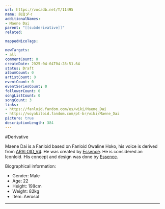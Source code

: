 ```yaml
---
url: https://vocadb.net/T/11495
name: 前音ダイ
additionalNames: 
- Maene Dai
parent: "[[subderivative]]"
related:

mappedNicoTags:

newTargets:
- all
commentCount: 0
createDate: 2025-04-04T04:28:51.64
status: Draft
albumCount: 0
artistCount: 0
eventCount: 0
eventSeriesCount: 0
followerCount: 0
songListCount: 0
songCount: 3
links: 
- https://fanloid.fandom.com/es/wiki/Maene_Dai
- https://voyakiloid.fandom.com/pt-br/wiki/Maene_Dai
picture: true
descriptionLength: 384
---
```


#Derivative

Maene Dai is a Fanloid based on Fanloid Owaline Hoko, his voice is derived from [ARSLOID_V4](https://vocadb.net/Ar/36129). He was created by [Essence](https://vocadb.net/Ar/93112). He is considered an Iconloid.
His concept and design was done by [Essence](https://vocadb.net/Ar/93112).

Biographical information:
- Gender: Male
- Age: 22
- Height: 198cm
- Weight: 82kg
- Item: Aerosol

---

